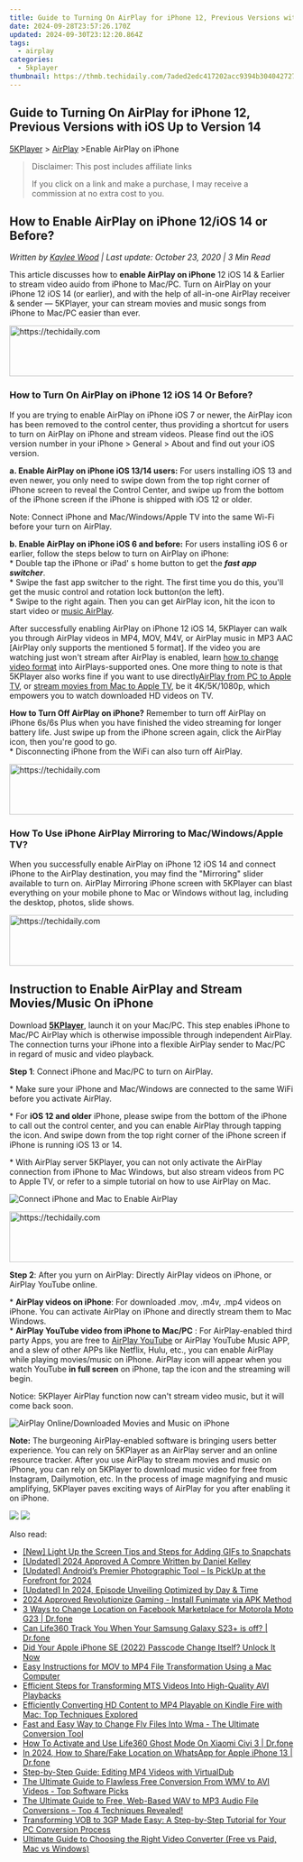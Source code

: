 ```yaml
---
title: Guide to Turning On AirPlay for iPhone 12, Previous Versions with iOS Up to Version 14
date: 2024-09-28T23:57:26.170Z
updated: 2024-09-30T23:12:20.864Z
tags:
  - airplay
categories:
  - 5kplayer
thumbnail: https://thmb.techidaily.com/7aded2edc417202acc9394b304042727d6eb0d2ac27c609d7377dead2e886b5a.jpg
---
```


## Guide to Turning On AirPlay for iPhone 12, Previous Versions with iOS Up to Version 14

[5KPlayer](https://tools.techidaily.com/5kplayer/products/) \> [AirPlay](https://tools.techidaily.com/5kplayer/airplay/) \>Enable AirPlay on iPhone

>  Disclaimer: This post includes affiliate links
>
>  If you click on a link and make a purchase, I may receive a commission at no extra cost to you.
>

## How to Enable AirPlay on iPhone 12/iOS 14 or Before?

 _Written by [Kaylee Wood](https://www.quora.com/profile/Amanda-Hu-21) | Last update: October 23, 2020 | 3 Min Read_ 

This article discusses how to **enable AirPlay on iPhone** 12 iOS 14 & Earlier to stream video auido from iPhone to Mac/PC. Turn on AirPlay on your iPhone 12 iOS 14 (or earlier), and with the help of all-in-one AirPlay receiver & sender — 5KPlayer, your can stream movies and music songs from iPhone to Mac/PC easier than ever.

<!-- affiliate ads begin -->
<a href="https://imp.i357552.net/c/5597632/994842/11832" target="_top" id="994842">
  <img src="//a.impactradius-go.com/display-ad/11832-994842" border="0" alt="https://techidaily.com" width="728" height="90"/>
</a>
<img height="0" width="0" src="https://imp.i357552.net/i/5597632/994842/11832" style="position:absolute;visibility:hidden;" border="0" />
<!-- affiliate ads end -->

### How to Turn On AirPlay on iPhone 12 iOS 14 Or Before?

If you are trying to enable AirPlay on iPhone iOS 7 or newer, the AirPlay icon has been removed to the control center, thus providing a shortcut for users to turn on AirPlay on iPhone and stream videos. Please find out the iOS version number in your iPhone > General > About and find out your iOS version.

**a. Enable AirPlay on iPhone iOS 13/14 users:** For users installing iOS 13 and even newer, you only need to swipe down from the top right corner of iPhone screen to reveal the Control Center, and swipe up from the bottom of the iPhone screen if the iPhone is shipped with iOS 12 or older.

Note: Connect iPhone and Mac/Windows/Apple TV into the same Wi-Fi before your turn on AirPlay.

**b. Enable AirPlay on iPhone iOS 6 and before:** For users installing iOS 6 or earlier, follow the steps below to turn on AirPlay on iPhone:  
 \* Double tap the iPhone or iPad' s home button to get the **_fast app switcher_**.  
 \* Swipe the fast app switcher to the right. The first time you do this, you'll get the music control and rotation lock button(on the left).  
 \* Swipe to the right again. Then you can get AirPlay icon, hit the icon to start video or [music AirPlay](https://tools.techidaily.com/5kplayer/airplay/). 

After successfully enabling AirPlay on iPhone 12 iOS 14, 5KPlayer can walk you through AirPlay videos in MP4, MOV, M4V, or AirPlay music in MP3 AAC \[AirPlay only supports the mentioned 5 format\]. If the video you are watching just won't stream after AirPlay is enabled, learn [how to change video format](https://tools.techidaily.com/5kplayer/youtube-download/) into AirPlays-supported ones. One more thing to note is that 5KPlayer also works fine if you want to use directly[AirPlay from PC to Apple TV](https://tools.techidaily.com/5kplayer/airplay/), or [stream movies from Mac to Apple TV](https://tools.techidaily.com/5kplayer/airplay/), be it 4K/5K/1080p, which empowers you to watch downloaded HD videos on TV.

**How to Turn Off AirPlay on iPhone?** 
 Remember to turn off AirPlay on iPhone 6s/6s Plus when you have finished the video streaming for longer battery life. Just swipe up from the iPhone screen again, click the AirPlay icon, then you're good to go.   
 \* Disconnecting iPhone from the WiFi can also turn off AirPlay.

<!-- affiliate ads begin -->
<a href="https://ephamedtechinc.pxf.io/c/5597632/2136613/26400" target="_top" id="2136613">
  <img src="//a.impactradius-go.com/display-ad/26400-2136613" border="0" alt="https://techidaily.com" width="728" height="90"/>
</a>
<img height="0" width="0" src="https://ephamedtechinc.pxf.io/i/5597632/2136613/26400" style="position:absolute;visibility:hidden;" border="0" />
<!-- affiliate ads end -->

### How To Use iPhone AirPlay Mirroring to Mac/Windows/Apple TV?

When you successfully enable AirPlay on iPhone 12 iOS 14 and connect iPhone to the AirPlay destination, you may find the "Mirroring" slider available to turn on. AirPlay Mirroring iPhone screen with 5KPlayer can blast everything on your mobile phone to Mac or Windows without lag, including the desktop, photos, slide shows. 

<!-- affiliate ads begin -->
<a href="https://appsumo.8odi.net/c/5597632/2105866/7443" target="_top" id="2105866">
  <img src="//a.impactradius-go.com/display-ad/7443-2105866" border="0" alt="https://techidaily.com" width="728" height="90"/>
</a>
<img height="0" width="0" src="https://appsumo.8odi.net/i/5597632/2105866/7443" style="position:absolute;visibility:hidden;" border="0" />
<!-- affiliate ads end -->

## Instruction to Enable AirPlay and Stream Movies/Music On iPhone

Download [**5KPlayer**](https://tools.techidaily.com/5kplayer/products/), launch it on your Mac/PC. This step enables iPhone to Mac/PC AirPlay which is otherwise impossible through independent AirPlay. The connection turns your iPhone into a flexible AirPlay sender to Mac/PC in regard of music and video playback.

**Step 1**: Connect iPhone and Mac/PC to turn on AirPlay.

\* Make sure your iPhone and Mac/Windows are connected to the same WiFi before you activate AirPlay. 

\* For **iOS 12 and older** iPhone, please swipe from the bottom of the iPhone to call out the control center, and you can enable AirPlay through tapping the icon. And swipe down from the top right corner of the iPhone screen if iPhone is running iOS 13 or 14.

\* With AirPlay server 5KPlayer, you can not only activate the AirPlay connection from iPhone to Mac Windows, but also stream videos from PC to Apple TV, or refer to a simple tutorial on how to use AirPlay on Mac.

![Connect iPhone and Mac to Enable AirPlay](https://www.5kplayer.com/airplay/img/5kplayer-freeaacplayer-yxt-030603.jpg) 

<!-- affiliate ads begin -->
<a href="https://appsumo.8odi.net/c/5597632/2052062/7443" target="_top" id="2052062">
  <img src="//a.impactradius-go.com/display-ad/7443-2052062" border="0" alt="https://techidaily.com" width="728" height="90"/>
</a>
<img height="0" width="0" src="https://appsumo.8odi.net/i/5597632/2052062/7443" style="position:absolute;visibility:hidden;" border="0" />
<!-- affiliate ads end -->

**Step 2**: After you yurn on AirPlay: Directly AirPlay videos on iPhone, or AirPlay YouTube online. 

\* **AirPlay videos on iPhone**: For downloaded .mov, .m4v, .mp4 videos on iPhone. You can activate AirPlay on iPhone and directly stream them to Mac Windows.  
 \* **AirPlay YouTube video from iPhone to Mac/PC** : For AirPlay-enabled third party Apps, you are free to [AirPlay YouTube](https://tools.techidaily.com/5kplayer/airplay/) or AirPlay YouTube Music APP, and a slew of other APPs like Netflix, Hulu, etc., you can enable AirPlay while playing movies/music on iPhone. AirPlay icon will appear when you watch YouTube **in full screen** on iPhone, tap the icon and the streaming will begin.

Notice: 5KPlayer AirPlay function now can't stream video music, but it will come back soon.

![AirPlay Online/Downloaded Movies and Music on iPhone](https://www.5kplayer.com/airplay/img/airplay-iphone-ipad.jpg) 

**Note:** The burgeoning AirPlay-enabled software is bringing users better experience. You can rely on 5KPlayer as an AirPlay server and an online resource tracker. After you use AirPlay to stream movies and music on iPhone, you can rely on 5KPlayer to download music video for free from Instagram, Dailymotion, etc. In the process of image magnifying and music amplifying, 5KPlayer paves exciting ways of AirPlay for you after enabling it on iPhone.

[![](https://www.5kplayer.com/airplay/../button/freedownwhitewin.png)](https://tools.techidaily.com/5kplayer/products/) [![](https://www.5kplayer.com/airplay/../button/freedownbackmac.png)](https://tools.techidaily.com/5kplayer/products/)

<ins class="adsbygoogle"
     style="display:block"
     data-ad-format="autorelaxed"
     data-ad-client="ca-pub-7571918770474297"
     data-ad-slot="1223367746"></ins>

<ins class="adsbygoogle"
     style="display:block"
     data-ad-client="ca-pub-7571918770474297"
     data-ad-slot="8358498916"
     data-ad-format="auto"
     data-full-width-responsive="true"></ins>

<span class="atpl-alsoreadstyle">Also read:</span>
<div><ul>
<li><a href="https://snapchat-videos.techidaily.com/new-light-up-the-screen-tips-and-steps-for-adding-gifs-to-snapchats/"><u>[New] Light Up the Screen Tips and Steps for Adding GIFs to Snapchats</u></a></li>
<li><a href="https://facebook-video-share.techidaily.com/updated-2024-approved-a-compre-written-by-daniel-kelley/"><u>[Updated] 2024 Approved A Compre Written by Daniel Kelley</u></a></li>
<li><a href="https://fox-helps.techidaily.com/updated-androids-premier-photographic-tool-is-pickup-at-the-forefront-for-2024/"><u>[Updated] Android’s Premier Photographic Tool – Is PickUp at the Forefront for 2024</u></a></li>
<li><a href="https://fox-direct.techidaily.com/updated-in-2024-episode-unveiling-optimized-by-day-and-time/"><u>[Updated] In 2024, Episode Unveiling Optimized by Day & Time</u></a></li>
<li><a href="https://article-tips.techidaily.com/2024-approved-revolutionize-gaming-install-funimate-via-apk-method/"><u>2024 Approved Revolutionize Gaming - Install Funimate via APK Method</u></a></li>
<li><a href="https://location-fake.techidaily.com/3-ways-to-change-location-on-facebook-marketplace-for-motorola-moto-g23-drfone-by-drfone-virtual-android/"><u>3 Ways to Change Location on Facebook Marketplace for Motorola Moto G23 | Dr.fone</u></a></li>
<li><a href="https://fake-location.techidaily.com/can-life360-track-you-when-your-samsung-galaxy-s23plus-is-off-drfone-by-drfone-virtual-android/"><u>Can Life360 Track You When Your Samsung Galaxy S23+ is off? | Dr.fone</u></a></li>
<li><a href="https://ios-unlock.techidaily.com/did-your-apple-iphone-se-2022-passcode-change-itself-unlock-it-now-by-drfone-ios/"><u>Did Your Apple iPhone SE (2022) Passcode Change Itself? Unlock It Now</u></a></li>
<li><a href="https://media-tips.techidaily.com/easy-instructions-for-mov-to-mp4-file-transformation-using-a-mac-computer/"><u>Easy Instructions for MOV to MP4 File Transformation Using a Mac Computer</u></a></li>
<li><a href="https://media-tips.techidaily.com/efficient-steps-for-transforming-mts-videos-into-high-quality-avi-playbacks/"><u>Efficient Steps for Transforming MTS Videos Into High-Quality AVI Playbacks</u></a></li>
<li><a href="https://media-tips.techidaily.com/efficiently-converting-hd-content-to-mp4-playable-on-kindle-fire-with-mac-top-techniques-explored/"><u>Efficiently Converting HD Content to MP4 Playable on Kindle Fire with Mac: Top Techniques Explored</u></a></li>
<li><a href="https://media-tips.techidaily.com/fast-and-easy-way-to-change-flv-files-into-wma-the-ultimate-conversion-tool/"><u>Fast and Easy Way to Change Flv Files Into Wma - The Ultimate Conversion Tool</u></a></li>
<li><a href="https://location-social.techidaily.com/how-to-activate-and-use-life360-ghost-mode-on-xiaomi-civi-3-drfone-by-drfone-virtual-android/"><u>How To Activate and Use Life360 Ghost Mode On Xiaomi Civi 3 | Dr.fone</u></a></li>
<li><a href="https://location-social.techidaily.com/in-2024-how-to-sharefake-location-on-whatsapp-for-apple-iphone-13-drfone-by-drfone-virtual-ios/"><u>In 2024, How to Share/Fake Location on WhatsApp for Apple iPhone 13 | Dr.fone</u></a></li>
<li><a href="https://media-tips.techidaily.com/step-by-step-guide-editing-mp4-videos-with-virtualdub/"><u>Step-by-Step Guide: Editing MP4 Videos with VirtualDub</u></a></li>
<li><a href="https://media-tips.techidaily.com/the-ultimate-guide-to-flawless-free-conversion-from-wmv-to-avi-videos-top-software-picks/"><u>The Ultimate Guide to Flawless Free Conversion From WMV to AVI Videos - Top Software Picks</u></a></li>
<li><a href="https://media-tips.techidaily.com/the-ultimate-guide-to-free-web-based-wav-to-mp3-audio-file-conversions-top-4-techniques-revealed/"><u>The Ultimate Guide to Free, Web-Based WAV to MP3 Audio File Conversions – Top 4 Techniques Revealed!</u></a></li>
<li><a href="https://media-tips.techidaily.com/transforming-vob-to-3gp-made-easy-a-step-by-step-tutorial-for-your-pc-conversion-process/"><u>Transforming VOB to 3GP Made Easy: A Step-by-Step Tutorial for Your PC Conversion Process</u></a></li>
<li><a href="https://media-tips.techidaily.com/ultimate-guide-to-choosing-the-right-video-converter-free-vs-paid-mac-vs-windows/"><u>Ultimate Guide to Choosing the Right Video Converter (Free vs Paid, Mac vs Windows)</u></a></li>
</ul></div>

